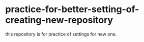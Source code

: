 # practice-for-better-setting-of-creating-new-repository
this repository is for practice of settings for new one.
